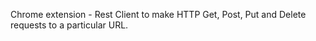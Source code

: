 Chrome extension - Rest Client to make HTTP Get, Post, Put and Delete requests to a particular URL.
